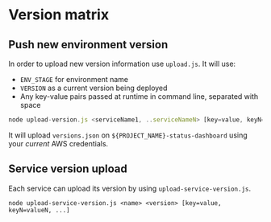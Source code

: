 # Version matrix

## Push new environment version

In order to upload new version information use `upload.js`. It will use:

* `ENV_STAGE` for environment name
* `VERSION` as a current version being deployed
* Any key-value pairs passed at runtime in command line, separated with space

```javascript
node upload-version.js <serviceName1, ..serviceNameN> [key=value, keyN=valueN, ...]
```

It will upload `versions.json` on `${PROJECT_NAME}-status-dashboard` using your *current* AWS credentials.

## Service version upload

Each service can upload its version by using `upload-service-version.js`.

`node upload-service-version.js <name> <version> [key=value, keyN=valueN, ...]`
